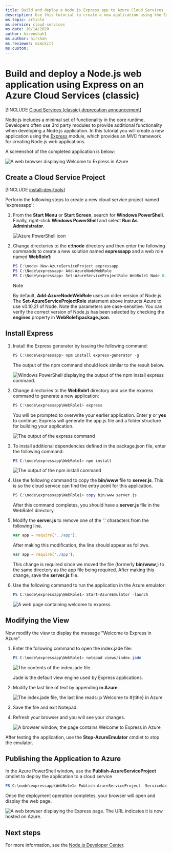 ```yaml
---
title: Build and deploy a Node.js Express app to Azure Cloud Services (classic)
description: Use this tutorial to create a new application using the Express module, which provides an MVC framework for creating Node.js web applications.
ms.topic: article
ms.service: cloud-services
ms.date: 10/14/2020
author: hirenshah1
ms.author: hirshah
ms.reviewer: mimckitt
ms.custom: 
---
```


# Build and deploy a Node.js web application using Express on an Azure Cloud Services (classic)

[!INCLUDE [Cloud Services (classic) deprecation announcement](includes/deprecation-announcement.md)]

Node.js includes a minimal set of functionality in the core runtime.
Developers often use 3rd party modules to provide additional
functionality when developing a Node.js application. In this tutorial
you will create a new application using the [Express](https://github.com/expressjs/express) module, which provides an MVC framework for creating Node.js web applications.

A screenshot of the completed application is below:

![A web browser displaying Welcome to Express in Azure](./media/cloud-services-nodejs-develop-deploy-express-app/node36.png)

## Create a Cloud Service Project
[!INCLUDE [install-dev-tools](../../includes/install-dev-tools.md)]

Perform the following steps to create a new cloud service project named 'expressapp':

1. From the **Start Menu** or **Start Screen**, search for **Windows PowerShell**. Finally, right-click **Windows PowerShell** and select **Run As Administrator**.

    ![Azure PowerShell icon](./media/cloud-services-nodejs-develop-deploy-express-app/azure-powershell-start.png)
2. Change directories to the **c:\\node** directory and then enter the following commands to create a new solution named **expressapp** and a web role named **WebRole1**:

   ```powershell
   PS C:\node> New-AzureServiceProject expressapp
   PS C:\Node\expressapp> Add-AzureNodeWebRole
   PS C:\Node\expressapp> Set-AzureServiceProjectRole WebRole1 Node 0.10.21
   ```

   > [!NOTE]
   > By default, **Add-AzureNodeWebRole** uses an older version of Node.js. The **Set-AzureServiceProjectRole** statement above instructs Azure to use v0.10.21 of Node.  Note the parameters are case-sensitive.  You can verify the correct version of Node.js has been selected by checking the **engines** property in **WebRole1\package.json**.
>
>

## Install Express
1. Install the Express generator by issuing the following command:

    ```powershell
    PS C:\node\expressapp> npm install express-generator -g
    ```

    The output of the npm command should look similar to the result below.

    ![Windows PowerShell displaying the output of the npm install express command.](./media/cloud-services-nodejs-develop-deploy-express-app/express-g.png)
2. Change directories to the **WebRole1** directory and use the express command to generate a new application:

    ```powershell
    PS C:\node\expressapp\WebRole1> express
    ```

    You will be prompted to overwrite your earlier application. Enter **y** or **yes** to continue. Express will generate the app.js file and a folder structure for building your application.

    ![The output of the express command](./media/cloud-services-nodejs-develop-deploy-express-app/node23.png)
3. To install additional dependencies defined in the package.json file,
   enter the following command:

    ```powershell
    PS C:\node\expressapp\WebRole1> npm install
    ```

   ![The output of the npm install command](./media/cloud-services-nodejs-develop-deploy-express-app/node26.png)
4. Use the following command to copy the **bin/www** file to **server.js**. This is so the cloud service can find the entry point for this application.

    ```powershell
    PS C:\node\expressapp\WebRole1> copy bin/www server.js
    ```

   After this command completes, you should have a **server.js** file in the WebRole1 directory.
5. Modify the **server.js** to remove one of the '.' characters from the following line.

    ```js
    var app = require('../app');
    ```

   After making this modification, the line should appear as follows.

    ```js
    var app = require('./app');
    ```

   This change is required since we moved the file (formerly **bin/www**,) to the same directory as the app file being required. After making this change, save the **server.js** file.
6. Use the following command to run the application in the Azure emulator:

    ```powershell
    PS C:\node\expressapp\WebRole1> Start-AzureEmulator -launch
    ```

    ![A web page containing welcome to express.](./media/cloud-services-nodejs-develop-deploy-express-app/node28.png)

## Modifying the View
Now modify the view to display the message "Welcome to Express in
Azure".

1. Enter the following command to open the index.jade file:

    ```powershell
    PS C:\node\expressapp\WebRole1> notepad views/index.jade
    ```

   ![The contents of the index.jade file.](./media/cloud-services-nodejs-develop-deploy-express-app/getting-started-19.png)

   Jade is the default view engine used by Express applications. 
   
2. Modify the last line of text by appending **in Azure**.

   ![The index.jade file, the last line reads: p Welcome to \#{title} in Azure](./media/cloud-services-nodejs-develop-deploy-express-app/node31.png)
3. Save the file and exit Notepad.
4. Refresh your browser and you will see your changes.

   ![A browser window, the page contains Welcome to Express in Azure](./media/cloud-services-nodejs-develop-deploy-express-app/node32.png)

After testing the application, use the **Stop-AzureEmulator** cmdlet to stop the emulator.

## Publishing the Application to Azure
In the Azure PowerShell window, use the **Publish-AzureServiceProject** cmdlet to deploy the application to a cloud service

```powershell
PS C:\node\expressapp\WebRole1> Publish-AzureServiceProject -ServiceName myexpressapp -Location "East US" -Launch
```

Once the deployment operation completes, your browser will open and display the web page.

![A web browser displaying the Express page. The URL indicates it is now hosted on Azure.](./media/cloud-services-nodejs-develop-deploy-express-app/node36.png)

## Next steps
For more information, see the [Node.js Developer Center](/azure/developer/javascript/).

[Node.js Web Application]: https://www.windowsazure.com/develop/nodejs/tutorials/getting-started/
[Express]: https://expressjs.com/
[http://jade-lang.com]: http://jade-lang.com
